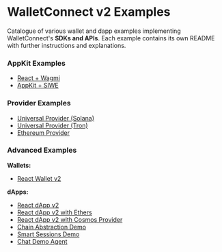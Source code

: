 # WalletConnect v2 Examples

Catalogue of various wallet and dapp examples implementing WalletConnect's **SDKs and APIs**. Each example contains its own README with further instructions and explanations.

### AppKit Examples

- [React + Wagmi](https://github.com/WalletConnect/web-examples/tree/main/dapps/appkit/react-wagmi)
- [AppKit + SIWE](https://github.com/WalletConnect/web-examples/tree/main/dapps/appkit-siwe)

### Provider Examples

- [Universal Provider (Solana)](https://github.com/WalletConnect/web-examples/tree/main/dapps/universal-provider-solana)
- [Universal Provider (Tron)](https://github.com/WalletConnect/web-examples/tree/main/dapps/universal-provider-tron)
- [Ethereum Provider](https://github.com/WalletConnect/web-examples/tree/main/dapps/ethereum-provider)

### Advanced Examples

**Wallets:**

- [React Wallet v2](https://github.com/WalletConnect/web-examples/tree/main/advanced/wallets/react-wallet-v2)

**dApps:**

- [React dApp v2](https://github.com/WalletConnect/web-examples/tree/main/advanced/dapps/react-dapp-v2)
- [React dApp v2 with Ethers](https://github.com/WalletConnect/web-examples/tree/main/advanced/dapps/react-dapp-v2-with-ethers)
- [React dApp v2 with Cosmos Provider](https://github.com/WalletConnect/web-examples/tree/main/advanced/dapps/react-dapp-v2-cosmos-provider)
- [Chain Abstraction Demo](https://github.com/WalletConnect/web-examples/tree/main/advanced/dapps/chain-abstraction-demo)
- [Smart Sessions Demo](https://github.com/WalletConnect/web-examples/tree/main/advanced/dapps/smart-sessions-demo)
- [Chat Demo Agent](https://github.com/WalletConnect/web-examples/tree/main/advanced/dapps/chat-demo-agent)
